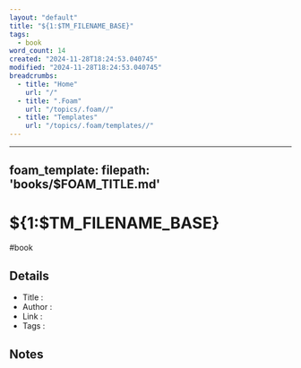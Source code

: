 ```yaml
---
layout: "default"
title: "${1:$TM_FILENAME_BASE}"
tags:
  - book
word_count: 14
created: "2024-11-28T18:24:53.040745"
modified: "2024-11-28T18:24:53.040745"
breadcrumbs:
  - title: "Home"
    url: "/"
  - title: ".Foam"
    url: "/topics/.foam//"
  - title: "Templates"
    url: "/topics/.foam/templates//"
---
```

---
foam_template:
  filepath: 'books/$FOAM_TITLE.md'
---
# ${1:$TM_FILENAME_BASE}

#book

## Details

- Title   :
- Author  :
- Link    :
- Tags    :

## Notes
